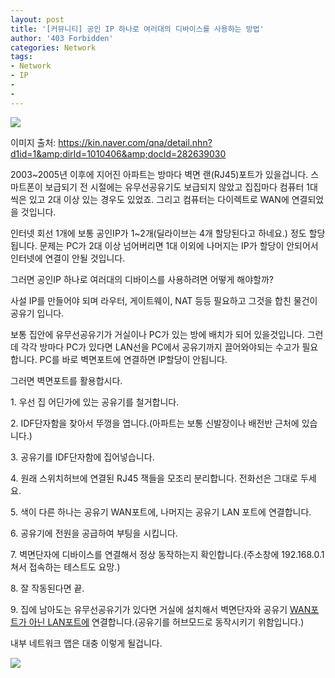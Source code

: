 ```yaml
---
layout: post
title: '[커뮤니티] 공인 IP 하나로 여러대의 디바이스를 사용하는 방법'
author: '403 Forbidden'
categories: Network
tags:
- Network
- IP
-
-
---
```



<script> location.href='https://cafe.naver.com/develoid/838128' ; </script>

<img src="https://cafeptthumb-phinf.pstatic.net/MjAxODEyMTNfNjgg/MDAxNTQ0NjgwMDE5ODY2.zcJvurDzzsDKyvthMS-lYhdyKFwELOBuTfVXiuj_y1Ug.L85AzKFic3Y1MjjBpinGFjU8SCC0EBbq45n_RU_jK6cg.JPEG.lby22net/1502791207474.jpg?type=w740"><p>이미지 출처: <a href="https://kin.naver.com/qna/detail.nhn?d1id=1&amp;dirId=1010406&amp;docId=282639030">https://kin.naver.com/qna/detail.nhn?d1id=1&amp;dirId=1010406&amp;docId=282639030</a></p>
<p>2003~2005년 이후에 지어진 아파트는 방마다 벽면 랜(RJ45)포트가 있을겁니다. 스마트폰이 보급되기 전 시절에는 유무선공유기도 보급되지 않았고 집집마다 컴퓨터 1대씩은 있고 2대 이상 있는 경우도 있었죠. 그리고 컴퓨터는 다이렉트로 WAN에 연결되었을 것입니다.</p>
<p>인터넷 회선 1개에 보통 공인IP가 1~2개(딜라이브는 4개 할당된다고 하네요.) 정도 할당됩니다. 문제는 PC가 2대 이상 넘어버리면 1대 이외에 나머지는 IP가 할당이 안되어서 인터넷에 연결이 안될 것입니다.</p>
<p>그러면 공인IP 하나로 여러대의 디바이스를 사용하려면 어떻게 해야할까?</p>
<p>사설 IP를 만들어야 되며 라우터, 게이트웨이, NAT 등등 필요하고 그것을 합친 물건이 공유기 입니다.</p>
<p>보통 집안에 유무선공유기가 거실이나 PC가 있는 방에 배치가 되어 있을것입니다. 그런데 각각 방마다 PC가 있다면 LAN선을 PC에서 공유기까지 끌어와야되는 수고가 필요합니다. PC를 바로 벽면포트에 연결하면 IP할당이 안됩니다.</p>
<p>그러면 벽면포트를 활용합시다.</p>
<p>1. 우선 집 어딘가에 있는 공유기를 철거합니다.</p>
<p>2. IDF단자함을 찾아서 뚜껑을 엽니다.(아파트는 보통 신발장이나 배전반 근처에 있습니다.)</p>
<p>3. 공유기를 IDF단자함에 집어넣습니다.</p>
<p>4. 원래 스위치허브에 연결된 RJ45 잭들을 모조리 분리합니다. 전화선은 그대로 두세요.</p>
<p>5. 색이 다른 하나는 공유기 WAN포트에, 나머지는 공유기 LAN 포트에 연결합니다.</p>
<p>6. 공유기에 전원을 공급하여 부팅을 시킵니다.</p>
<p>7. 벽면단자에 디바이스를 연결해서 정상 동작하는지 확인합니다.(주소창에 192.168.0.1 쳐서 접속하는 테스트도 요망.)</p>
<p>8. 잘 작동된다면 끝.</p>
<p>9. 집에 남아도는 유무선공유기가 있다면 거실에 설치해서 벽면단자와 공유기 <u>WAN포트가 아닌 LAN포트에</u> 연결합니다.(공유기를 허브모드로 동작시키기 위함입니다.)</p>
<p>내부 네트워크 맵은 대충 이렇게 될겁니다.</p>
<p><img src="https://cafeptthumb-phinf.pstatic.net/MjAxODEyMTNfMTA3/MDAxNTQ0NjgxMzU0MzQy.lkeSNFYZ-SiKQtZbwqvnCPzAUoZpfTgu3bJBj5Cv7dsg.FoDuAWAxdl3TvqQ6txQajwRENiR1cjDp37G3nR_uspcg.PNG.lby22net/yee.png?type=w740"></p>
